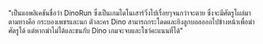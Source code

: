 "เป็นแอพลิเคชันชื่อว่า DinoRun ซึ่งเป็นเกมไดโนเสาร์วิ่งไปเรื่อยๆจนกว่าจะตาย ซึ่งจะมีศัตรูโผล่มาตามทางคือ กระบองเพชรและนก ตัวละคร Dino สามารถกระโดดและยิงลูกบอลออกไปข้างหน้าเพื่อฆ่าศัตรูได้ แต่หากฆ่าไม่ได้และชนกับ Dino เกมจะจบและโชว์คะแนนที่ได้"
